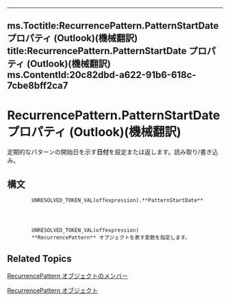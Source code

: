 

---
ms.Toctitle:RecurrencePattern.PatternStartDate プロパティ (Outlook)(機械翻訳)
title:RecurrencePattern.PatternStartDate プロパティ (Outlook)(機械翻訳)
ms.ContentId:20c82dbd-a622-91b6-618c-7cbe8bff2ca7
---
# RecurrencePattern.PatternStartDate プロパティ (Outlook)(機械翻訳)




定期的なパターンの開始日を示す**日付**を設定または返します。読み取り/書き込み。

## 構文

            UNRESOLVED_TOKEN_VAL(offexpression).**PatternStartDate**




            UNRESOLVED_TOKEN_VAL(offexpression)
            **RecurrencePattern** オブジェクトを表す変数を指定します。



## Related Topics

[RecurrencePattern オブジェクトのメンバー](d282fdb2-2b6d-983d-fe5f-698113d35f89.md)

[RecurrencePattern オブジェクト](36c098f7-59fb-879a-5173-ed0260d13fa4.md)




